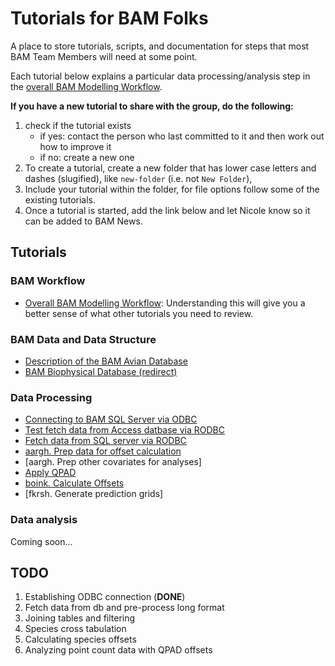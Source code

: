 # Tutorials for BAM Folks

A place to store tutorials, scripts, and documentation for steps that most BAM Team Members will need at some point.

Each tutorial below explains a particular data processing/analysis step in the [overall BAM Modelling Workflow](https://github.com/borealbirds/tutorials/blob/master/overall-bam-modelling-workflow/README.md). 

**If you have a new tutorial to share with the group, do the following:**

1. check if the tutorial exists
    * if yes: contact the person who last committed to it and then work out how to improve it
    * if no: create a new one
2. To create a tutorial, create a new folder that has lower case letters and dashes (slugified), like `new-folder` (i.e. not `New Folder`),
2. Include your tutorial within the folder, for file options follow some of the existing tutorials.
4. Once a tutorial is started, add the link below and let Nicole know so it can be added to BAM News. 

## Tutorials

### BAM Workflow
* [Overall BAM Modelling Workflow](https://github.com/borealbirds/tutorials/blob/master/overall-bam-modelling-workflow/README.md): Understanding this will give you a better sense of what other tutorials you need to review.

### BAM Data and Data Structure
* [Description of the BAM Avian Database](https://github.com/borealbirds/tutorials/tree/master/avian-database-structure/)
* [BAM Biophysical Database (redirect)](https://github.com/borealbirds/tutorials/blob/master/biophysical-data/README.md)

### Data Processing

* [Connecting to BAM SQL Server via ODBC](https://github.com/borealbirds/tutorials/tree/master/establish-odbc-to-sql-server)
* [Test fetch data from Access datbase via RODBC](https://github.com/borealbirds/tutorials/blob/master/testing-odbc-to-r-connection/testing-odbc-to-r-connection.md)
* [Fetch data from SQL server via RODBC](https://github.com/borealbirds/tutorials/blob/master/fetch-data-from-sql-server-to-r/README.Rmd)
* [aargh. Prep data for offset calculation](https://github.com/borealbirds/tutorials/tree/master/prep-for-offset-creation)
* [aargh. Prep other covariates for analyses]
* [Apply QPAD](https://github.com/borealbirds/tutorials/tree/master/apply-qpad/README.md)
* [boink. Calculate Offsets](https://github.com/borealbirds/tutorials/blob/master/offset-estimation/README.md)
* [fkrsh. Generate prediction grids]

### Data analysis

Coming soon...

## TODO

1. Establishing ODBC connection (**DONE**)
2. Fetch data from db and pre-process long format
3. Joining tables and filtering
4. Species cross tabulation
5. Calculating species offsets
6. Analyzing point count data with QPAD offsets

